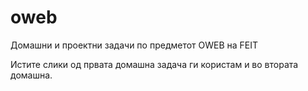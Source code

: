 # oweb
Домашни и проектни задачи по предметот OWEB на FEIT

Истите слики од првата домашна задача ги користам и во втората домашна.
